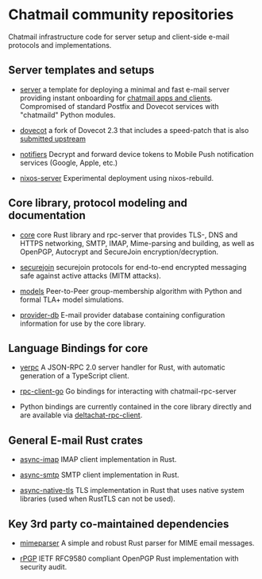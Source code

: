
# Chatmail community repositories 

Chatmail infrastructure code for server setup and client-side e-mail protocols and implementations. 


## Server templates and setups 

- [server](https://github.com/chatmail/server) a template for deploying a minimal and 
  fast e-mail server providing instant onboarding for [chatmail apps and clients](https://support.delta.chat/t/list-of-all-known-client-projects/3059). 
  Compromised of standard Postfix and Dovecot services with "chatmaild" Python modules. 

- [dovecot](https://github.com/chatmail/dovecot) a fork of Dovecot 2.3 that includes 
  a speed-patch that is also [submitted upstream](https://github.com/dovecot/core/pull/216)

- [notifiers](https://github.com/chatmail/notifiers) Decrypt and forward device tokens to
  Mobile Push notification services (Google, Apple, etc.)

- [nixos-server](https://github.com/chatmail/nixos-chatmail) Experimental deployment using nixos-rebuild. 


## Core library, protocol modeling and documentation


- [core](https://github.com/chatmail/core) core Rust library and rpc-server that provides
  TLS-, DNS and HTTPS networking, SMTP, IMAP, Mime-parsing and building,
  as well as OpenPGP, Autocrypt and SecureJoin encryption/decryption. 

- [securejoin](https://github.com/chatmail/securejoin) securejoin protocols for end-to-end
  encrypted messaging safe against active attacks (MITM attacks). 

- [models](https://github.com/chatmail/models) Peer-to-Peer group-membership algorithm
  with Python and formal TLA+ model simulations. 

- [provider-db](https://github.com/chatmail/provider-db) E-mail provider database
  containing configuration information for use by the core library. 

## Language Bindings for core 

- [yerpc](https://github.com/chatmail/yerpc) A JSON-RPC 2.0 server handler for Rust, 
  with automatic generation of a TypeScript client.

- [rpc-client-go](https://github.com/chatmail/rpc-client-go) Go bindings for interacting with chatmail-rpc-server 

- Python bindings are currently contained in the core library directly
  and are available via [deltachat-rpc-client](https://pypi.org/project/deltachat-rpc-client). 


## General E-mail Rust crates 

- [async-imap](https://github.com/chatmail/async-imap) IMAP client implementation in Rust. 

- [async-smtp](https://github.com/chatmail/async-smtp) SMTP client implementation in Rust. 

- [async-native-tls](https://github.com/chatmail/async-native-tls) TLS implementation in
  Rust that uses native system libraries (used when RustTLS can not be used). 

## Key 3rd party co-maintained dependencies 

- [mimeparser](https://crates.io/crates/mailparse) A simple and robust
  Rust parser for MIME email messages. 

- [rPGP](https://github.com/rpgp/rpgp) IETF RFC9580 compliant OpenPGP Rust
  implementation with security audit. 

